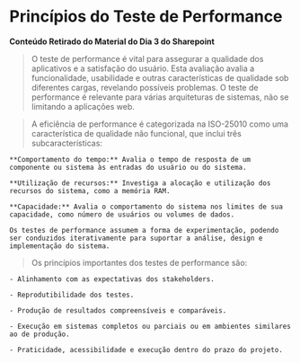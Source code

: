 # Princípios do Teste de Performance
**Conteúdo Retirado do Material do Dia 3 do Sharepoint** 
> O teste de performance é vital para assegurar a qualidade dos aplicativos e a satisfação do usuário. Esta avaliação avalia a funcionalidade, usabilidade e outras características de qualidade sob diferentes cargas, revelando possíveis problemas. O teste de performance é relevante para várias arquiteturas de sistemas, não se limitando a aplicações web.

> A eficiência de performance é categorizada na ISO-25010 como uma característica de qualidade não funcional, que inclui três subcaracterísticas:

    **Comportamento do tempo:** Avalia o tempo de resposta de um componente ou sistema às entradas do usuário ou do sistema.

    **Utilização de recursos:** Investiga a alocação e utilização dos recursos do sistema, como a memória RAM.

    **Capacidade:** Avalia o comportamento do sistema nos limites de sua capacidade, como número de usuários ou volumes de dados.

    Os testes de performance assumem a forma de experimentação, podendo ser conduzidos iterativamente para suportar a análise, design e implementação do sistema.

> Os princípios importantes dos testes de performance são:

    - Alinhamento com as expectativas dos stakeholders.
    
    - Reprodutibilidade dos testes.

    - Produção de resultados compreensíveis e comparáveis.

    - Execução em sistemas completos ou parciais ou em ambientes similares ao de produção.

    - Praticidade, acessibilidade e execução dentro do prazo do projeto.